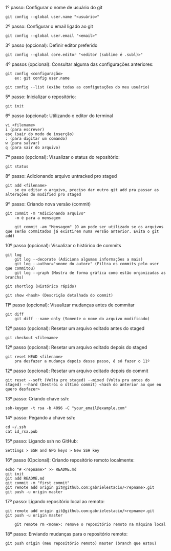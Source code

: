 1º passo: Configurar o nome de usuário do git
    
    git config --global user.name "<usuário>"

2º passo: Configurar o email ligado ao git
    
    git config --global user.email "<email>"

3º passo (opcional): Definir editor preferido
    
    git config --global core.editor "<editor (sublime é .subl)>"

4º passos (opcional): Consultar alguma das configurações anteriores:
    
    git config <configuração>
        ex: git config user.name
    
    git config --list (exibe todas as configutações do meu usuário)

5º passo: Inicializar o repositório:
    
    git init

6º passo (opcional): Utilizando o editor do terminal
    
    vi <filename>
    i (para escrever)
    esc (sair do modo de inserção)
    : (para digitar um comando)
    w (para salvar)
    q (para sair do arquivo)

7º passo (opcional): Visualizar o status do repositório:
    
    git status

8º passo: Adicionando arquivo untracked pro staged
    
    git add <filename>
        se eu editar o arquivo, preciso dar outro git add pra passar as alterações do modified pro staged

9º passo: Criando nova versão (commit)
    
    git commit -m "Adicionando arquivo"
        -m é para a mensagem

        git commit -am "Mensagem" (O am pode ser utilizado se os arquivos que serão commitados já existirem numa versão anterior. Evita o git add)
    
10º passo (opcional): Visualizar o histórico de commits

    git log
        git log --decorate (Adiciona algumas informações a mais)
        git log --author="<nome do autor>" (Filtra os commits pelo user que commitou)
        git log --graph (Mostra de forma gráfica como estão organizadas as branchs)

    git shortlog (Histórico rápido)
    
    git show <hash> (Descrição detalhada do commit)

11º passo (opcional):  Visualizar mudanças antes de commitar
    
    git diff
        git diff --name-only (Somente o nome do arquivo modificado)

12º passo (opcional): Resetar um arquivo editado antes do staged
    
    git checkout <filename>

12º passo (opcional): Resetar um arquivo editado depois do staged
    
    git reset HEAD <filename>
        pra desfazer a mudança depois desse passo, é só fazer o 11º

12º passo (opcional): Resetar um arquivo editado depois do commit
    
    git reset --soft (Volta pro staged) --mixed (Volta pra antes do staged) --hard (Destrói o último commit) <hash do anterior ao que eu quero desfazer>

13º passo: Criando chave ssh:
    
    ssh-keygen -t rsa -b 4096 -C "your_email@example.com"

14º passo: Pegando a chave ssh:
    
    cd ~/.ssh
    cat id_rsa.pub

15º passo: Ligando ssh no GitHub:
    
    Settings > SSH and GPG keys > New SSH key

16º passo (Opcional): Criando repositório remoto localmente:
    
    echo "# <repname>" >> README.md
    git init
    git add README.md
    git commit -m "first commit"
    git remote add origin git@github.com:gabrielestacio/<repname>.git
    git push -u origin master

17º passo: Ligando repositório local ao remoto:
    
    git remote add origin git@github.com:gabrielestacio/<repname>.git
    git push -u origin master
        
        git remote rm <nome>: remove o repositório remoto na máquina local

18º passo: Enviando mudanças para o repositório remoto:
   
    git push origin (meu repositório remoto) master (branch que estou)
